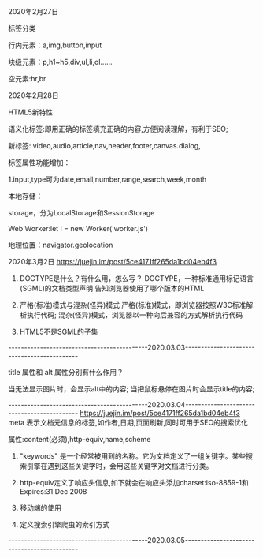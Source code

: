 2020年2月27日

标签分类

行内元素：a,img,button,input

块级元素：p,h1~h5,div,ul,li,ol......

空元素:hr,br


2020年2月28日

HTML5新特性

语义化标签:即用正确的标签填充正确的内容,方便阅读理解，有利于SEO;

新标签: video,audio,article,nav,header,footer,canvas.dialog,

标签属性功能增加：

1.input,type可为date,email,number,range,search,week,month

本地存储：

storage，分为LocalStorage和SessionStorage

Web Worker:let i = new Worker('worker.js')

地理位置：navigator.geolocation

2020年3月2日
https://juejin.im/post/5ce4171ff265da1bd04eb4f3

1. DOCTYPE是什么？有什么用，怎么写？
    DOCTYPE，一种标准通用标记语言(SGML)的文档类型声明
    告知浏览器使用了哪个版本的HTML
    <!DOCTYPE html>
2. 严格(标准)模式与混杂(怪异)模式
严格(标准)模式，即浏览器按照W3C标准解析执行代码;
混杂(怪异)模式，浏览器以一种向后兼容的方式解析执行代码

3. HTML5不是SGML的子集



--------------------------------------------2020.03.03--------------------------------------------

title 属性和 alt 属性分别有什么作用？

当无法显示图片时，会显示alt中的内容;
当把鼠标悬停在图片时会显示title的内容;

--------------------------------------------2020.03.04--------------------------------------------
https://juejin.im/post/5ce4171ff265da1bd04eb4f3
meta 表示文档元信息的标签,如作者,日期,页面刷新,同时可用于SEO的搜索优化

属性:content(必须),http-equiv,name,scheme

1. "keywords" 是一个经常被用到的名称。它为文档定义了一组关键字。某些搜索引擎在遇到这些关键字时，会用这些关键字对文档进行分类。
<meat name="keyword" content="HTML,ASP,PHP">

2. http-equiv定义了响应头信息,如下就会在响应头添加charset:iso-8859-1和Expires:31 Dec 2008
<meta http-equiv="charset" content="iso-8859-1">
<meta http-equiv="expires" content="31 Dec 2008">

3. 移动端的使用
<meta name="viewport" name="width=device-width,initial-scale=1">

4. 定义搜索引擎爬虫的索引方式
<meta name="robot" content="{none|noindex|nofollow|all|index|follow}">

--------------------------------------------2020.03.05--------------------------------------------
